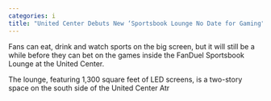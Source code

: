 ```yaml
---
categories: i
title: "United Center Debuts New ‘Sportsbook Lounge No Date for Gaming"
---
```


Fans can eat, drink and watch sports on the big screen, but it will still be a while before they can bet on the games inside the FanDuel Sportsbook Lounge at the United Center.



The lounge, featuring 1,300 square feet of LED screens, is a two-story space on the south side of the United Center Atr